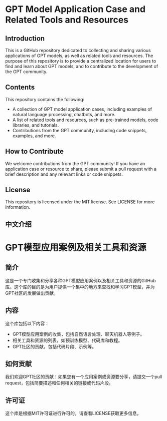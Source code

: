 # GPT Model Application Case and Related Tools and Resources

## Introduction

This is a GitHub repository dedicated to collecting and sharing various applications of GPT models, as well as related tools and resources. The purpose of this repository is to provide a centralized location for users to find and learn about GPT models, and to contribute to the development of the GPT community.

## Contents

This repository contains the following:

- A collection of GPT model application cases, including examples of natural language processing, chatbots, and more.
- A list of related tools and resources, such as pre-trained models, code libraries, and tutorials.
- Contributions from the GPT community, including code snippets, examples, and more.

## How to Contribute

We welcome contributions from the GPT community! If you have an application case or resource to share, please submit a pull request with a brief description and any relevant links or code snippets.

## License

This repository is licensed under the MIT license. See LICENSE for more information.

## 中文介绍

# GPT模型应用案例及相关工具和资源

## 简介

这是一个专门收集和分享各种GPT模型应用案例以及相关工具和资源的GitHub库。这个库的目的是为用户提供一个集中的地方来查找和学习GPT模型，并为GPT社区的发展做出贡献。

## 内容

这个库包括以下内容：

- GPT模型应用案例的收集，包括自然语言处理、聊天机器人等例子。
- 相关工具和资源的列表，如预训练模型、代码库和教程。
- GPT社区的贡献，包括代码片段、示例等。

## 如何贡献

我们欢迎GPT社区的贡献！如果您有一个应用案例或资源要分享，请提交一个pull request，包括简要描述和任何相关的链接或代码片段。

## 许可证

这个库是根据MIT许可证进行许可的。请查看LICENSE获取更多信息。
